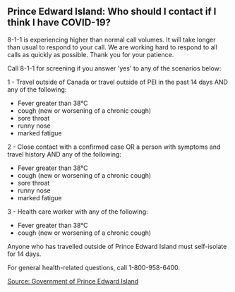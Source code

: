 ## Prince Edward Island: Who should I contact if I think I have COVID-19?

8-1-1 is experiencing higher than normal call volumes. It will take longer than usual to respond to your call. We are working hard to respond to all calls as quickly as possible. Thank you for your patience.

Call 8-1-1 for screening if you answer 'yes' to any of the scenarios below:

1 - Travel outside of Canada or travel outside of PEI in the past 14 days AND any of the following:
- Fever greater than 38°C
- cough (new or worsening of a chronic cough)
- sore throat
- runny nose
- marked fatigue

2 - Close contact with a confirmed case OR a person with symptoms and travel history AND any of the following:
- Fever greater than 38°C
- cough (new or worsening of a chronic cough)
- sore throat
- runny nose
- marked fatigue

3 - Health care worker with any of the following:
- Fever greater than 38°C
- cough (new or worsening of a chronic cough)

Anyone who has travelled outside of Prince Edward Island must self-isolate for 14 days.

For general health-related questions, call 1-800-958-6400.

[Source: Government of Prince Edward Island](https://www.princeedwardisland.ca/en/information/health-and-wellness/covid-19-when-should-i-call-811)
